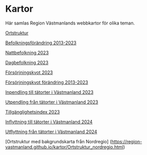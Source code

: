 # Kartor

Här samlas Region Västmanlands webbkartor för olika teman.

[Ortstruktur](https://region-vastmanland.github.io/kartor/Ortstruktur.html)

[Befolkningsförändring 2013-2023](https://region-vastmanland.github.io/kartor/Ortstruktur%20Befolkningsf%C3%B6r%C3%A4ndring.html)

[Nattbefolkning 2023](https://region-vastmanland.github.io/kartor/Ortstruktur_Nattbefolkning.html) 

[Dagbefolkning 2023](https://region-vastmanland.github.io/kartor/Ortstruktur_Dagbefolkning.html) 

[Försörjningskvot 2023](https://region-vastmanland.github.io/kartor/Ortstruktur_Forsorjningskvot23.html) 

[Försörjningskvot förändring 2013-2023](https://region-vastmanland.github.io/kartor/Ortstruktur_Forsorjningskvotforandring.html) 

[Inpendling till tätorter i Västmanland 2023](https://region-vastmanland.github.io/kartor/Inpendling.html) 

[Utpendling från tätorter i Västmanland 2023](https://region-vastmanland.github.io/kartor/Utpendling.html) 

[Tillgänglighetsindex 2023](https://region-vastmanland.github.io/kartor/Tillganglighetsindex.html)

[Inflyttning till tätorter i Västmanland 2024](https://region-vastmanland.github.io/kartor/Inflyttning.html)

[Utflyttning från tätorter i Västmanland 2024](https://region-vastmanland.github.io/kartor/Utflyttning.html)

[Ortstruktur med bakgrundskarta från Nordregio] (https://region-vastmanland.github.io/kartor/Ortstruktur_nordregio.html)
